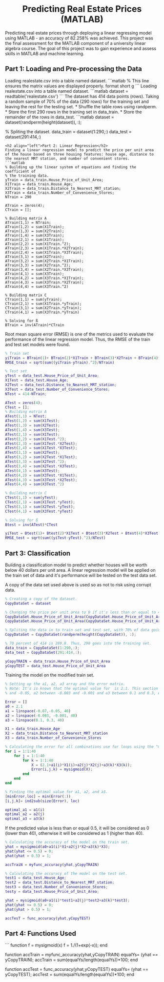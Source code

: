 <h1 align="center">Predicting Real Estate Prices (MATLAB)</h1>
Predicting real estate prices through deploying a linear regressing model using MATLAB - an accuracy of 82.258% was achieved. This project was the final assessment for the MATLAB component of a university linear algebra course. The goal of this project was to gain experience and assess skills in MATLAB and machine learning.

<h2 align="left">Part 1: Loading and Pre-processing the Data</h2>
Loading realestate.csv into a table named dataset.
```matlab
% This line ensures the matrix values are displayed properly.
format short g
```
Loading realestate.csv into a table named dataset.
```matlab
dataset = readtable('realestate.csv')
```
The dataset has 414 data points (rows). 
Taking a random sample of 70% of the data (290 rows) for the training set and leaving the rest for the testing set.
* Shuffle the table rows using randperm.
* Store the first 290 rows in the training set in data_train.
* Store the remainder of the rows in data_test.
```matlab
dataset = dataset(randperm(height(dataset)), :);

% Spliting the dataset.
data_train = dataset(1:290,:)
data_test = dataset(291:414,:)
```
<h2 align="left">Part 2: Linear Regression</h2>
Finding a linear regression model to predict the price per unit area of the house based on three housing features: house age, distance to the nearest MRT station, and number of convenient stores.
```matlab
% Building up the linear system of equations and finding the coefficient of
% the training data.
yTrain = data_train.House_Price_of_Unit_Area;
X1Train = data_train.House_Age;
X2Train = data_train.Distance_to_Nearest_MRT_station;
X3Train = data_train.Number_of_Convenience_Stores;
NTrain = 290

ATrain = zeros(4);
CTrain = [];

% Building matrix A
ATrain(1,1) = NTrain;
ATrain(1,2) = sum(X1Train);
ATrain(1,3) = sum(X2Train);
ATrain(1,4) = sum(X3Train);
ATrain(2,1) = sum(X1Train);
ATrain(2,2) = sum(X1Train.^2);
ATrain(2,3) = sum(X1Train.*X2Train);
ATrain(2,4) = sum(X1Train.*X3Train);
ATrain(3,1) = sum(X2Train);
ATrain(3,2) = sum(X2Train.*X1Train);
ATrain(3,3) = sum(X2Train.^2);
ATrain(3,4) = sum(X2Train.*X3Train);
ATrain(4,1) = sum(X3Train);
ATrain(4,2) = sum(X3Train.*X1Train);
ATrain(4,3) = sum(X3Train.*X2Train);
ATrain(4,4) = sum(X3Train.^2)

% Building matrix C
CTrain(1,1) = sum(yTrain);
CTrain(2,1) = sum(X1Train.*yTrain);
CTrain(3,1) = sum(X2Train.*yTrain);
CTrain(4,1) = sum(X3Train.*yTrain)

% Solving for ß
BTrain = inv(ATrain)*CTrain
```
Root mean square error (RMSE) is one of the metrics used to evaluate the performance of the linear regression model. Thus, the RMSE of the train and test set models were found.
```matlab
% Train set
yiTrain = BTrain(1)+ BTrain(2)*X1Train + BTrain(3)*X2Train + BTrain(4)*X3Train;
RMSE_train = sqrt(sum((yiTrain-yTrain).^2)/NTrain)

% Test set
yTest = data_test.House_Price_of_Unit_Area;
X1Test = data_test.House_Age;
X2Test = data_test.Distance_to_Nearest_MRT_station;
X3Test = data_test.Number_of_Convenience_Stores;
NTest = 414-NTrain;

ATest = zeros(4);
CTest = [];
% Building matrix A
ATest(1,1) = NTest;
ATest(1,2) = sum(X1Test);
ATest(1,3) = sum(X2Test);
ATest(1,4) = sum(X3Test);
ATest(2,1) = sum(X1Test);
ATest(2,2) = sum(X1Test.^2);
ATest(2,3) = sum(X1Test.*X2Test);
ATest(2,4) = sum(X1Test.*X3Test);
ATest(3,1) = sum(X2Test);
ATest(3,2) = sum(X2Test.*X1Test);
ATest(3,3) = sum(X2Test.^2);
ATest(3,4) = sum(X2Test.*X3Test);
ATest(4,1) = sum(X3Test);
ATest(4,2) = sum(X3Test.*X1Test);
ATest(4,3) = sum(X3Test.*X2Test);
ATest(4,4) = sum(X3Test.^2)

% Building matrix C
CTest(1,1) = sum(yTest);
CTest(2,1) = sum(X1Test.*yTest);
CTest(3,1) = sum(X2Test.*yTest);
CTest(4,1) = sum(X3Test.*yTest)

% Solving for ß
Btest = inv(ATest)*CTest 

yiTest = Btest(1)+ Btest(2)*X1Test + Btest(3)*X2Test + Btest(4)*X3Test;
RMSE_test = sqrt(sum((yiTest-yTest).^2)/NTest)
```
<h2 align="left">Part 3: Classification</h2>
Building a classification model to predict whether houses will be worth below 40 dollars per unit area. A linear regression model will be applied on the train set of data and it's performance will be tested on the test data set.

A copy of the data set used above is used so as not to risk using corrupt data.
```matlab
% Creating a copy of the dataset.
CopyDataSet = dataset

% Changing the price per unit area to 0 if it's less than or equal to 40 and changing it to 1 if it's more than 40.
CopyDataSet.House_Price_of_Unit_Area(CopyDataSet.House_Price_of_Unit_Area <= 40) = 0
CopyDataSet.House_Price_of_Unit_Area(CopyDataSet.House_Price_of_Unit_Area > 40) = 1

% Spliting the data in to train set and test set, with 70% of data going to train set.
CopyDataSet = CopyDataSet(randperm(height(CopyDataSet)), :);

% 70 percent of 414 is 289.8. Thus, 290 goes into the training set.
data_train = CopyDataSet(1:290,:);
data_test = CopyDataSet(291:414,:);

yCopyTRAIN = data_train.House_Price_of_Unit_Area
yCopyTEST = data_test.House_Price_of_Unit_Area
```
Training the model on the modified train set.
```matlab
% Setting up the a1, a2, a3 array and the error matrix.
% Note: It's is known that the optimal value for  is 2.1. This section serves to search for optimal values for a1 between -0.07
% and -0.05, a2 between -0.003 and -0.001 and a3 between 0.1 and 0.3, each with a step-space of 40.

Error = []
a0 = 2.1
a1 = linspace(-0.07,-0.05, 40)
a2 = linspace(-0.003, -0.001, 40)
a3 = linspace(0.1, 0.3, 40)

X1 = data_train.House_Age
X2 = data_train.Distance_to_Nearest_MRT_station
X3 = data_train.Number_of_Convenience_Stores
```
```matlab
% Calculating the error for all combinations use for loops using the "mysigmoid" function created in the function section (Part 4).
for i = 1:1:40
    for j = 1:1:40
        for k = 1:1:40
            X = (2.1+a1(i)*X1(i)+a2(j)*X2(j)+a3(k)*X3(k));
            Error(i,j,k) = mysigmoid(X);
        end
    end
end
```
```matlab
% Finding the optimal value for a1, a2, and a3.
[minError,loc] = min(Error(:))
[i,j,k]= ind2sub(size(Error), loc)

optimal_a1 = a1(i)
optimal_a2 = a2(j)
optimal_a3 = a3(k)
```
If the predicted value is less than or equal 0.5, it will be considered as 0 (lower than 40), otherwise it will be considered as 1 (higher than 40).
```matlab
% Calculating the accuracy of the model on the train set.
yhat = mysigmoid(a0+a1(i)*X1+a2(j)*X2+a3(k)*X3);
yhat(yhat <= 0.5) = 0;
yhat(yhat > 0.5) = 1;

accTraiN = myfunc_accuracy(yhat,yCopyTRAIN)

% Calculating the accuracy of the model on the test set.
test1 = data_test.House_Age;
test2 = data_test.Distance_to_Nearest_MRT_station;
test3 = data_test.Number_of_Convenience_Stores;
testy = data_test.House_Price_of_Unit_Area;

yhat = mysigmoid(a0+a1(i)*test1+a2(j)*test2+a3(k)*test3);
yhat(yhat <= 0.5) = 0;
yhat(yhat > 0.5) = 1;

accTesT = func_accuracy(yhat,yCopyTEST)
```

<h2 align="left">Part 4: Functions Used</h2>
```
function f = mysigmoid(x)
    f = 1./(1+exp(-x));
end

function accTrain = myfunc_accuracy(yhat,yCopyTRAIN)
equalYs= (yhat == yCopyTRAIN);
accTrain = sum(equalYs/length(equalYs))*100;
end

function accTest = func_accuracy(yhat,yCopyTEST)
equalYs= (yhat == yCopyTEST);
accTest = sum(equalYs/length(equalYs))*100;
end
```
